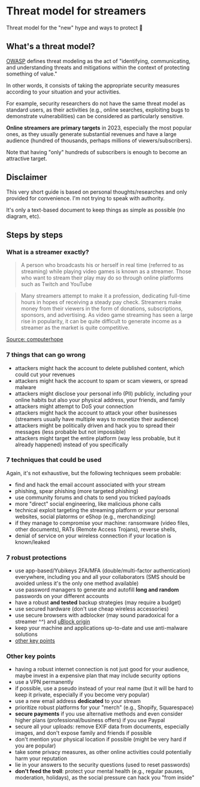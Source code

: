 #  Threat model for streamers

Threat model for the "new" hype and ways to protect 🧢

## What's a threat model?

[OWASP](https://owasp.org/www-community/Threat_Modeling) defines threat modeling as the act of "identifying, communicating, and understanding threats and mitigations within the context of protecting something of value."

In other words, it consists of taking the appropriate security measures according to your situation and your activities.

For example, security researchers do not have the same threat model as standard users, as their activities (e.g., online searches, exploiting bugs to demonstrate vulnerabilities) can be considered as particularly sensitive.

**Online streamers are primary targets** in 2023, especially the most popular ones, as they usually generate substantial revenues and have a large audience (hundred of thousands, perhaps millions of viewers/subscribers).

Note that having "only" hundreds of subscribers is enough to become an attractive target.

## Disclaimer

This very short guide is based on personal thoughts/researches and only provided for convenience. I'm not trying to speak with authority.

It's only a text-based document to keep things as simple as possible (no diagram, etc).

## Steps by steps

### What is a streamer exactly?

> A person who broadcasts his or herself in real time (referred to as streaming) while playing video games is known as a streamer. Those who want to stream their play may do so through online platforms such as Twitch and YouTube

> Many streamers attempt to make it a profession, dedicating full-time hours in hopes of receiving a steady pay check. Streamers make money from their viewers in the form of donations, subscriptions, sponsors, and advertising. As video game streaming has seen a large rise in popularity, it can be quite difficult to generate income as a streamer as the market is quite competitive.

[Source: computerhope](https://www.computerhope.com/jargon/s/streamer.htm)

### 7 things that can go wrong

* attackers might hack the account to delete published content, which could cut your revenues
* attackers might hack the account to spam or scam viewers, or spread malware
* attackers might disclose your personal info (PII) publicly, including your online habits but also your physical address, your friends, and family
* attackers might attempt to DoS your connection
* attackers might hack the account to attack your other businesses (streamers usually have multiple ways to monetize their audience)
* attackers might be politically driven and hack you to spread their messages (less probable but not impossible)
* attackers might target the entire platform (way less probable, but it already happened) instead of you specifically

### 7 techniques that could be used

Again, it's not exhaustive, but the following techniques seem probable:

* find and hack the email account associated with your stream
* phishing, spear phishing (more targeted phishing)
* use community forums and chats to send you tricked payloads
* more "direct" social engineering, like malicious phone calls
* technical exploit targeting the streaming platform or your personal websites, social platorms or eShop (e.g., merchandizing)
* if they manage to compromise your machine: ransomware (video files, other documents), RATs (Remote Access Trojans), reverse shells, 
* denial of service on your wireless connection if your location is known/leaked

### 7 robust protections

* use app-based/Yubikeys 2FA/MFA (double/multi-factor authentication) everywhere, including you and all your collaborators (SMS should be avoided unless it's the only one method available)
* use password managers to generate and autofill **long and random** passwords on your different accounts
* have a robust **and tested** backup strategies (may require a budget)
* use secured hardware (don't use cheap wireless accessories)
* use secure browsers with adblocker (may sound paradoxical for a streamer ^^) and [uBlock origin](https://ublockorigin.com/)
* keep your machine and applications up-to-date and use anti-malware solutions
* [other key points](#other-key-points)

### Other key points

* having a robust internet connection is not just good for your audience, maybe invest in a expensive plan that may include security options
* use a VPN permanently
* if possible, use a pseudo instead of your real name (but it will be hard to keep it private, especially if you become very popular)
* use a new email address **dedicated** to your stream
* prioritize robust platforms for your "merch" (e.g., Shopify, Squarespace)
* **secure payments** if you use alternative methods and even consider higher plans (professional/business offers) if you use Paypal
* secure all your uploads: remove EXIF data from documents, especially images, and don't expose family and friends if possible
* don't mention your physical location if possible (might be very hard if you are popular)
* take some privacy measures, as other online activities could potentially harm your reputation
* lie in your answers to the security questions (used to reset passwords)
* **don't feed the troll**: protect your mental health (e.g., regular pauses, moderation, holidays), as the social pressure can hack you "from inside"
